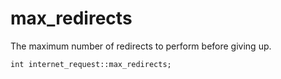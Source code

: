 # max_redirects
The maximum number of redirects to perform before giving up.

`int internet_request::max_redirects;`
